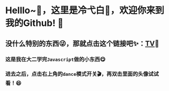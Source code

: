# Helllo~👋，这里是冷弋白👻，欢迎你来到我的Github! 🚀
## 没什么特别的东西😜，那就点击这个链接吧✨：[TV](lengyibai.gitee.io/tv)👾

### 这是我在大二学完`Javascript`做的小东西😋

### 进去之后，点击右上角的`dance`模式开关🎬，再双击里面的头像试试看！😆
